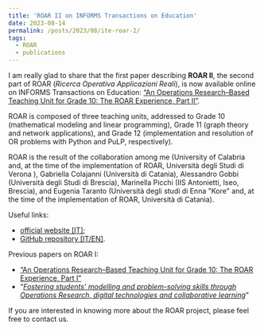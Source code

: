 ```yaml
---
title: 'ROAR II on INFORMS Transactions on Education'
date: 2023-08-14
permalink: /posts/2023/08/ite-roar-2/
tags:
  - ROAR
  - publications
---
```


I am really glad to share that the first paper describing **ROAR II**, the second part of ROAR (*Ricerca Operativa Applicazioni Reali*), is now available online on INFORMS Transactions on Education: [“An Operations Research–Based Teaching Unit for Grade 10: The ROAR Experience, Part II”](https://pubsonline.informs.org/doi/10.1287/ited.2023.0001).

ROAR is composed of three teaching units, addressed to Grade 10 (mathematical modeling and linear programming), Grade 11 (graph theory and network applications), and Grade 12 (implementation and resolution of OR problems with Python and PuLP, respectively).

ROAR is the result of the collaboration among me (University of Calabria and, at the time of the implementation of ROAR, Università degli Studi di Verona ), Gabriella Colajanni (Università di Catania), Alessandro Gobbi (Università degli Studi di Brescia), Marinella Picchi (IIS Antonietti, Iseo, Brescia), and Eugenia Taranto (Università degli studi di Enna "Kore" and, at the time of the implementation of ROAR, Università di Catania).

Useful links:
- [official website [IT]]((https://sites.google.com/view/progettoroar/home));
- [GitHub repository [IT/EN]](https://github.com/aliceraffaele/ROAR).

Previous papers on ROAR I:
- [“An Operations Research–Based Teaching Unit for Grade 10: The ROAR Experience, Part I”](https://pubsonline.informs.org/doi/abs/10.1287/ited.2022.0271)
- “*[Fostering students' modelling and problem-solving skills through Operations Research, digital technologies and collaborative learning](https://www.tandfonline.com/eprint/VG5NRZHTAPAVRNX2DNUG/full?target=10.1080/0020739X.2022.2115421#metrics-content)*”

If you are interested in knowing more about the ROAR project, please feel free to contact us.
